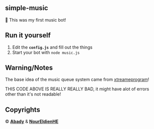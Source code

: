 ## simple-music

👵 This was my first music bot!

## Run it yourself

1. Edit the **`config.js`** and fill out the things
2. Start your bot with `node music.js`

## Warning/Notes

The base idea of the music queue system came from [xtreameprogram](https://github.com/xtreameprogram)!

THIS CODE ABOVE IS REALLY REALLY BAD, it might have alot of errors other than it's not readable!

## Copyrights

© [**Abady**](https://github.com/Abady321x123) & [**NourEldienHE**](https://github.com/NourEldienHE)
